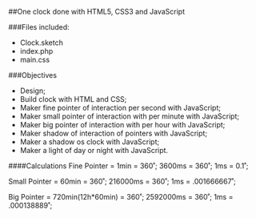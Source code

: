 ##One clock done with HTML5, CSS3 and JavaScript

###Files included:
* Clock.sketch
* index.php
* main.css

###Objectives
* Design;
* Build clock with HTML and CSS;
* Maker fine pointer of interaction per second with JavaScript;
* Maker small pointer of interaction with per minute with JavaScript;
* Maker big pointer of interaction with per hour with JavaScript;
* Maker shadow of interaction of pointers with JavaScript;
* Maker a shadow os clock with JavaScript;
* Maker a light of day or night with JavaScript.

####Calculations
Fine Pointer = 1min = 360˚;
               3600ms = 360˚;
               1ms = 0.1˚;

Small Pointer = 60min = 360˚;
                216000ms = 360˚;
                1ms = .001666667˚;

Big Pointer = 720min(12h*60min) = 360˚;
              2592000ms = 360˚;
              1ms = .000138889˚;